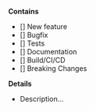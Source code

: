 **Contains**
- [] New feature
- [] Bugfix
- [] Tests
- [] Documentation
- [] Build/CI/CD
- [] Breaking Changes

**Details**
- Description...
